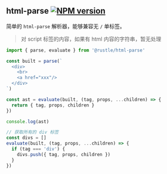 ## html-parse [![NPM version][npm-image]][npm-url]
[npm-image]: https://img.shields.io/npm/v/@rustle/html-parse.svg?style=flat-square
[npm-url]: https://www.npmjs.com/package/@rustle/html-parse

简单的 `html-parse` 解析器，能够兼容无 `/` 单标签。
  > 对 script 标签的内容，如果有 html 内容的字符串，暂无处理

```js
import { parse, evaluate } from '@rustle/html-parse'

const built = parse(`
  <div>
    <br>
    <a href="xxx"/>
  </div>
`)

const ast = evaluate(built, (tag, props, ...children) => {
  return { tag, props, children }
})

console.log(ast)
```

```js
// 获取所有的 div 标签
const divs = []
evaluate(built, (tag, props, ...children) => {
  if (tag === 'div') {
    divs.push({ tag, props, children })
  }
})
```